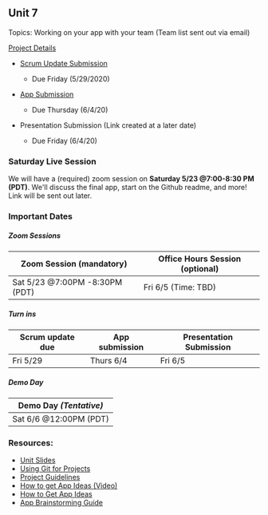 ## Unit 7
Topics: Working on your app with your team (Team list sent out via email)

[Project Details](https://hackmd.io/DXaa6WUYSye13fqGI45JHw)

* [Scrum Update Submission](https://docs.google.com/forms/d/1E13ofu3EfBhBpOifPxZe5j6tbOulxUIWqtSePj5uTdg/edit)
   * Due Friday (5/29/2020)
     
* [App Submission](https://docs.google.com/forms/d/1Mregz1MVyL_od9ardQ0_UjnEan4uO5ZXYMeMOMtVTd8/edit)
   * Due Thursday (6/4/20)
* Presentation Submission (Link created at a later date)
   * Due Friday (6/4/20)

### Saturday Live Session
We will have a (required) zoom session on **Saturday 5/23 @7:00-8:30 PM (PDT)**. We'll discuss the final app, start on the Github readme, and more! Link will be sent out later.

### Important Dates

##### Zoom Sessions
| Zoom Session (mandatory) |Office Hours Session (optional)  |
| ------------------------ |--------------------------     |
| Sat 5/23 @7:00PM -8:30PM (PDT)  |Fri 6/5  (Time: TBD)   |


##### Turn ins
|  Scrum update due| App submission | Presentation Submission |
| ---------------- |--------------- |-------------------------|
| Fri 5/29       | Thurs 6/4        |Fri 6/5                  |

##### Demo Day
| Demo Day    *(Tentative)*  | 
| -------------------------- | 
| Sat 6/6 @12:00PM (PDT)  | 


### Resources:
* [Unit Slides](https://docs.google.com/presentation/d/1Bhh6pUfbGIVAoQ0GLuIOvU0u-fPocMc_oNvstuaMJ9M/edit?usp=sharing)<br>
* [Using Git for Projects](https://guides.codepath.org/android/Collaborating-on-Projects-with-Git)
* [Project Guidelines](https://courses.codepath.com/courses/android_university/pages/group_project)
* [How to get App Ideas (Video)](https://www.youtube.com/watch?v=9IdENO10Itc)
* [How to Get App Ideas](https://courses.codepath.com/courses/android_university/unit/7#!session_one)
* [App Brainstorming Guide](https://courses.codepath.com/courses/android_university/pages/group_project/01_app_brainstorming_guide)
